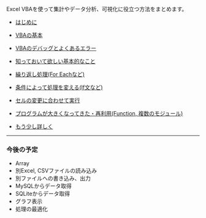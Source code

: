 Excel VBAを使って集計やデータ分析、可視化に役立つ方法をまとめます。

* [はじめに](intro)
* [VBAの基本](basic)
* [VBAのデバッグとよくあるエラー](debug)
* [知っておいて欲しい基本的なこと](other)

* [繰り返し処理(For Eachなど)](loop)
* [条件によって処理を変える(If文など)](condition)
* [セルの変更に合わせて実行](sheet_change)
* [プログラムが大きくなってきた・再利用(Function, 複数のモジュール)](function)
* [もう少し詳しく](advanced)


----------------------------

### 今後の予定
* Array
* 別Excel, CSVファイルの読み込み
* 別ファイルへの書き込み、出力
* MySQLからデータ取得
* SQLiteからデータ取得
* グラフ表示
* 処理の最適化
